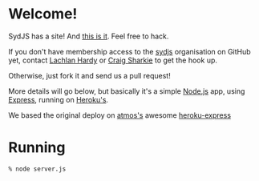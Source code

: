 Welcome!
======

SydJS has a site! And [this is it][sydjs]. Feel free to hack. 

If you don't have membership access to the [sydjs][sydjs-org] organisation on GitHub yet, contact [Lachlan Hardy][lachlanhardy] or [Craig Sharkie][craigsharkie] to get the hook up.

Otherwise, just fork it and send us a pull request!


More details will go below, but basically it's a simple [Node.js][node] app, using [Express][express], running on [Heroku's][heroku].

We based the original deploy on [atmos's][atmos] awesome [heroku-express][heroku-express]

Running
=======

    % node server.js

[sydjs]: http://sydjs.com
[sydjs-org]: http://github.com/sydjs/
[node]: http://nodejs.org
[express]: http://expressjs.com/
[heroku]: http://heroku.com
[heroku-express]: http://github.com/atmos/heroku-express
[atmos]: http://github.com/atmos/
[lachlanhardy]: http://github.com/lachlanhardy/
[craigsharkie]: http://github.com/craigsharkie/

